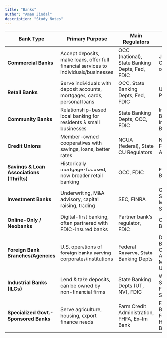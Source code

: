 ```yaml
---
title: "Banks"
author: "Aman Jindal"
description: "Study Notes"
---
```


| **Bank Type** | **Primary Purpose** | **Main Regulators** | **Examples** |
|--------------|---------------------|---------------------|--------------|
| **Commercial Banks** | Accept deposits, make loans, offer full financial services to individuals/businesses | OCC (national), State Banking Depts, Fed, FDIC | JPMorgan Chase, Bank of America |
| **Retail Banks** | Serve individuals with deposit accounts, mortgages, cards, personal loans | OCC, State Banking Depts, Fed, FDIC | U.S. Bank, PNC |
| **Community Banks** | Relationship-based local banking for residents & small businesses | State Banking Depts, OCC, FDIC | Independent Bank, First Interstate Bank |
| **Credit Unions** | Member-owned cooperatives with savings, loans, better rates | NCUA (federal), State CU Regulators | Navy Federal CU, Alliant CU |
| **Savings & Loan Associations (Thrifts)** | Historically mortgage-focused, now broader retail banking | OCC, FDIC | Flagstar Bank |
| **Investment Banks** | Underwriting, M&A advisory, capital raising, trading | SEC, FINRA | Goldman Sachs, Morgan Stanley |
| **Online-Only / Neobanks** | Digital-first banking, often partnered with FDIC-insured banks | Partner bank’s regulator, FDIC | Chime, Varo Bank |
| **Foreign Bank Branches/Agencies** | U.S. operations of foreign banks serving corporates/institutions | Federal Reserve, State Banking Depts | Deutsche Bank Trust Company Americas, MUFG Bank USA |
| **Industrial Banks (ILCs)** | Lend & take deposits, can be owned by non-financial firms | State Banking Depts (UT, NV), FDIC | WebBank, Square Financial Services |
| **Specialized Govt.-Sponsored Banks** | Serve agriculture, housing, export finance needs | Farm Credit Administration, FHFA, Ex–Im Bank | Farm Credit Banks, Federal Home Loan Banks |

